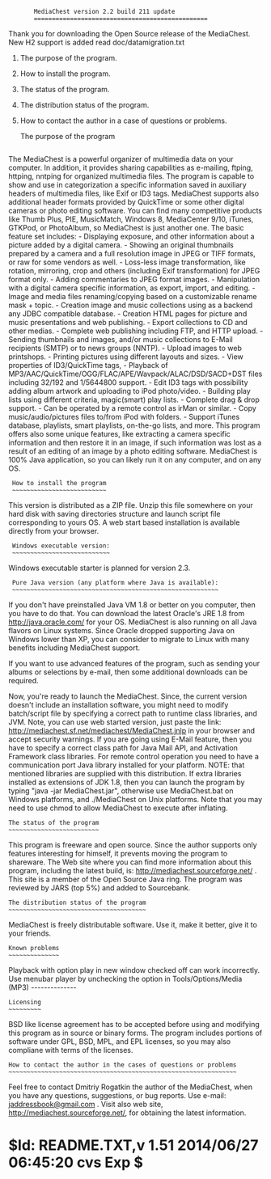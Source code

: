            MediaChest version 2.2 build 211 update
           ================================================

Thank you for downloading the Open Source release of the MediaChest.
New H2 support is added read doc/datamigration.txt

  1. The purpose of the program.
  2. How to install the program.
  3. The status of the program.
  4. The distribution status of the program.
  5. How to contact the author in a case of questions or problems.

     The purpose of the program
     ~~~~~~~~~~~~~~~~~~~~~~~~~~
  The MediaChest is a powerful organizer of multimedia data on your computer.
  In addition, it provides sharing capabilities as e-mailing, ftping, httping, 
  nntping for organized multimedia files. The program is capable to show and use
  in categorization a specific information saved in auxiliary headers of
  multimedia files, like Exif or ID3 tags. MediaChest supports also additional
  header formats provided by QuickTime or some other digital cameras or
  photo editing software. You can find many competitive products like
  Thumb Plus, PIE, MusicMatch, Windows 8, MediaCenter 9/10,
  iTunes, GTKPod, or PhotoAlbum, so MediaChest is just another one. 
  The basic feature set includes:
    - Displaying exposure, and other information about a picture added by
      a digital camera. 
    - Showing an original thumbnails prepared by a camera and a full resolution
      image in JPEG or TIFF formats, or raw for some vendors as well. 
    - Loss-less image transformation, like rotation, mirroring, crop and others
      (including Exif transformation) for JPEG format only.
    - Adding commentaries to JPEG format images. 
    - Manipulation with a digital camera specific information, as export,
      import, and editing. 
    - Image and media files renaming/copying based on a customizable rename
      mask + topic.
    - Creation image and music collections using as a backend any JDBC compatible
      database. 
    - Creation HTML pages for picture and music presentations and web
      publishing. 
    - Export collections to CD and other medias.
    - Complete web publishing including FTP, and HTTP upload.
    - Sending thumbnails and images, and/or music collections to E-Mail
      recipients (SMTP) or to news groups (NNTP).
    - Upload images to web printshops.
    - Printing pictures using different layouts and sizes. 
    - View properties of ID3/QuickTime tags,
    - Playback of MP3/AAC/QuickTime/OGG/FLAC/APE/Wavpack/ALAC/DSD/SACD+DST files including
      32/192 and 1/5644800 support.
    - Edit ID3 tags with possibility adding album artwork and uploading to iPod photo/video.
    - Building play lists using different criteria, magic(smart) play lists.
    - Complete drag & drop support.
    - Can be operated by a remote control as irMan or similar.
    - Copy music/audio/pictures files to/from iPod with folders.
    - Support iTunes database, playlists, smart playlists, on-the-go lists, and more.
  This program offers also some unique features, like extracting a camera
  specific information and then restore it in an image, if such information
  was lost as a result of an editing of an image by a photo editing software.
  MediaChest is 100% Java application, so you can likely run it on
  any computer, and on any OS.

     How to install the program
     ~~~~~~~~~~~~~~~~~~~~~~~~~~
  This version is distributed as a ZIP file. Unzip this file somewhere on your
  hard disk with saving directories structure and launch script file corresponding
  to yours OS. A web start based installation is available directly from your browser.

     Windows executable version:
     ~~~~~~~~~~~~~~~~~~~~~~~~~~~
  Windows executable starter is planned for version 2.3.

     Pure Java version (any platform where Java is available):
     ~~~~~~~~~~~~~~~~~~~~~~~~~~~~~~~~~~~~~~~~~~~~~~~~~~~~~~~~~
  If you don't have preinstalled Java VM 1.8 or better on you computer, then
  you have to do that. You can download the latest Oracle's JRE 1.8 from
  http://java.oracle.com/ for your OS. MediaChest is also running on all Java flavors
  on Linux systems. Since Oracle dropped supporting Java on Windows lower than XP,
  you can consider to migrate to Linux with many benefits including MediaChest support.

  If you want to use advanced features of the program, such as sending your 
  albums or selections by e-mail, then some additional downloads can be required.

  Now, you're ready to launch the MediaChest. Since, the current version
  doesn't include an installation software, you might need to modify
  batch/script file by specifying a correct path to runtime class libraries,
  and JVM. Note, you can use web started version, just paste the link:
  http://mediachest.sf.net/mediachest/MediaChest.jnlp
  in your browser and accept security warnings.
  If you are going using E-Mail feature, then you have to specify
  a correct class path for Java Mail API, and Activation Framework class
  libraries. For remote control operation you need to have a communication
  port Java library installed for your platform.
  NOTE: that mentioned libraries are supplied with this distribution.
  If extra libraries installed as extensions of JDK 1.8, then you can
  launch the program by typing "java -jar MediaChest.jar", otherwise use
  MediaChest.bat on Windows platforms, and ./MediaChest on Unix platforms.
  Note that you may need to use chmod to allow MediaChest to execute after
  inflating.

    The status of the program
    ~~~~~~~~~~~~~~~~~~~~~~~~~
  This program is freeware and open source. Since the author supports only
  features interesting for himself, it prevents moving the program to
  shareware.
  The Web site where you can find more information about this program, including
  the latest build, is: http://mediachest.sourceforge.net/ .
  This site is a member of the Open Source Java ring. The program was reviewed
  by JARS (top 5%) and added to Sourcebank.

    The distribution status of the program
    ~~~~~~~~~~~~~~~~~~~~~~~~~~~~~~~~~~~~~~
  MediaChest is freely distributable software. Use it, make it better,
  give it to your friends.
   
    Known problems
    ~~~~~~~~~~~~~~
  Playback with option play in new window checked off can work incorrectly.
  Use menubar player by unchecking the option in Tools/Options/Media (MP3)
      --------------
 
    Licensing
    ~~~~~~~~~
  BSD like license agreement has to be accepted before using and modifying this
  program as in source or binary forms. The program includes portions of software
  under GPL, BSD, MPL, and EPL licenses, so you may also compliane with terms of
  the licenses.

    How to contact the author in the cases of questions or problems
    ~~~~~~~~~~~~~~~~~~~~~~~~~~~~~~~~~~~~~~~~~~~~~~~~~~~~~~~~~~~~~~~
  Feel free to contact Dmitriy Rogatkin the author of the MediaChest,
  when you have any questions, suggestions, or bug reports.
  Use e-mail: jaddressbook@gmail.com .
  Visit also web site, http://mediachest.sourceforge.net/, for obtaining
  the latest information.

# $Id: README.TXT,v 1.51 2014/06/27 06:45:20 cvs Exp $
